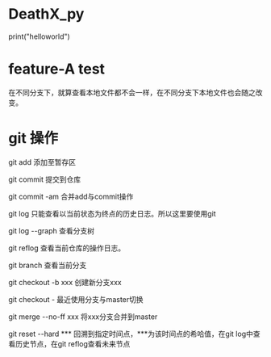 # DeathX_py
print("helloworld")
# feature-A test
在不同分支下，就算查看本地文件都不会一样，在不同分支下本地文件也会随之改变。
# git 操作
git add 添加至暂存区  

git commit 提交到仓库

git commit -am 合并add与commit操作

git log 只能查看以当前状态为终点的历史日志。所以这里要使用git 

git log --graph 查看分支树

git reflog 查看当前仓库的操作日志。

git branch 查看当前分支

git checkout -b xxx 创建新分支xxx

git checkout - 最近使用分支与master切换

git merge --no-ff xxx 将xxx分支合并到master

git reset --hard *** 回溯到指定时间点，***为该时间点的希哈值，在git log中查看历史节点，在git reflog查看未来节点


